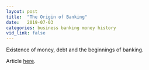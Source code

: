 ```yaml
---
layout: post
title:  "The Origin of Banking"
date:   2019-07-03
categories: business banking money history
vid_link: false
---
```


Existence of money, debt and the beginnings of banking.

Article [here].

[here]: //jonathanstray.com/the-origin-of-banking